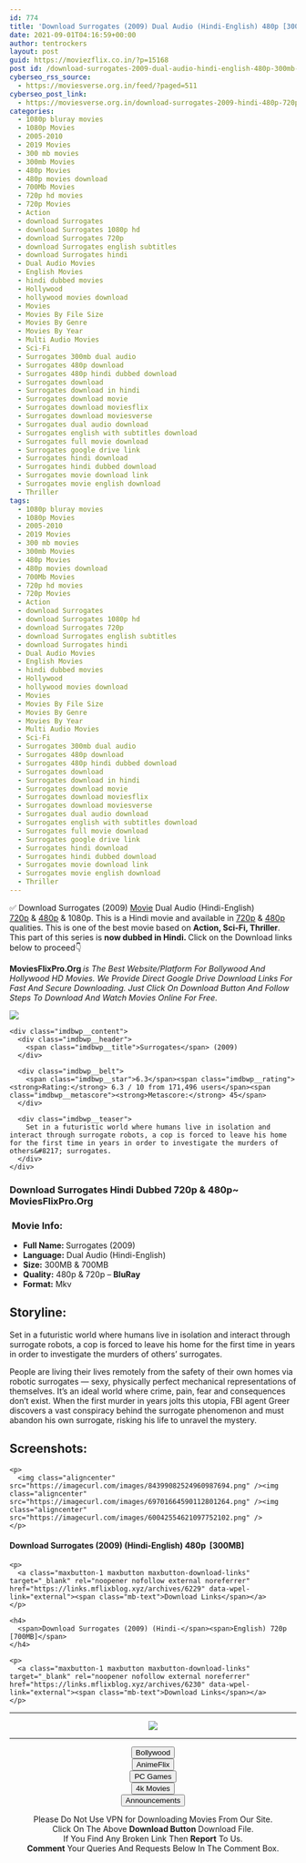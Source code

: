 ```yaml
---
id: 774
title: 'Download Surrogates (2009) Dual Audio (Hindi-English) 480p [300MB] || 720p [700MB]'
date: 2021-09-01T04:16:59+00:00
author: tentrockers
layout: post
guid: https://moviezflix.co.in/?p=15168
post id: /download-surrogates-2009-dual-audio-hindi-english-480p-300mb-720p-700mb/
cyberseo_rss_source:
  - https://moviesverse.org.in/feed/?paged=511
cyberseo_post_link:
  - https://moviesverse.org.in/download-surrogates-2009-hindi-480p-720p/
categories:
  - 1080p bluray movies
  - 1080p Movies
  - 2005-2010
  - 2019 Movies
  - 300 mb movies
  - 300mb Movies
  - 480p Movies
  - 480p movies download
  - 700Mb Movies
  - 720p hd movies
  - 720p Movies
  - Action
  - download Surrogates
  - download Surrogates 1080p hd
  - download Surrogates 720p
  - download Surrogates english subtitles
  - download Surrogates hindi
  - Dual Audio Movies
  - English Movies
  - hindi dubbed movies
  - Hollywood
  - hollywood movies download
  - Movies
  - Movies By File Size
  - Movies By Genre
  - Movies By Year
  - Multi Audio Movies
  - Sci-Fi
  - Surrogates 300mb dual audio
  - Surrogates 480p download
  - Surrogates 480p hindi dubbed download
  - Surrogates download
  - Surrogates download in hindi
  - Surrogates download movie
  - Surrogates download moviesflix
  - Surrogates download moviesverse
  - Surrogates dual audio download
  - Surrogates english with subtitles download
  - Surrogates full movie download
  - Surrogates google drive link
  - Surrogates hindi download
  - Surrogates hindi dubbed download
  - Surrogates movie download link
  - Surrogates movie english download
  - Thriller
tags:
  - 1080p bluray movies
  - 1080p Movies
  - 2005-2010
  - 2019 Movies
  - 300 mb movies
  - 300mb Movies
  - 480p Movies
  - 480p movies download
  - 700Mb Movies
  - 720p hd movies
  - 720p Movies
  - Action
  - download Surrogates
  - download Surrogates 1080p hd
  - download Surrogates 720p
  - download Surrogates english subtitles
  - download Surrogates hindi
  - Dual Audio Movies
  - English Movies
  - hindi dubbed movies
  - Hollywood
  - hollywood movies download
  - Movies
  - Movies By File Size
  - Movies By Genre
  - Movies By Year
  - Multi Audio Movies
  - Sci-Fi
  - Surrogates 300mb dual audio
  - Surrogates 480p download
  - Surrogates 480p hindi dubbed download
  - Surrogates download
  - Surrogates download in hindi
  - Surrogates download movie
  - Surrogates download moviesflix
  - Surrogates download moviesverse
  - Surrogates dual audio download
  - Surrogates english with subtitles download
  - Surrogates full movie download
  - Surrogates google drive link
  - Surrogates hindi download
  - Surrogates hindi dubbed download
  - Surrogates movie download link
  - Surrogates movie english download
  - Thriller
---
```

<div class="thecontent clearfix">
  <p>
    ✅ Download Surrogates (2009) <a href="https://moviesverse.org.in/category/movies/" data-wpel-link="internal">Movie</a> Dual Audio (Hindi-English) <a href="https://moviesverse.org.in/720p-movies/" data-wpel-link="internal">720p</a>&nbsp;&&nbsp;<a href="https://moviesverse.org.in/480p-movies/" data-wpel-link="internal">480p</a> & 1080p. This is a Hindi movie and available in <a href="https://moviesverse.org.in/720p-movies/" data-wpel-link="internal">720p</a>&nbsp;&&nbsp;<a href="https://moviesverse.org.in/480p-movies/" data-wpel-link="internal">480p</a> qualities. This is one of the best movie based on <strong>Action, Sci-Fi, Thriller</strong>. This part of this series is <strong>now dubbed in <span>Hindi.&nbsp;</span></strong><span>Click on the Download links below to proceed👇</span>
  </p>
  
  <p>
    <strong><span>MoviesFlixPro.Org&nbsp;</span></strong><em>is The Best Website/Platform For Bollywood And Hollywood HD Movies. We Provide Direct Google Drive Download Links For Fast And Secure Downloading. Just Click On Download Button And Follow Steps To&nbsp;Download And Watch Movies Online For Free.</em>
  </p>
  
  <div class="imdbwp imdbwp--movie dark">
    <div class="imdbwp__thumb">
      <a class="imdbwp__link" target="_blank" title="Surrogates" href="https://www.imdb.com/title/tt0986263/" rel="nofollow external noopener noreferrer" data-wpel-link="external"><img class="imdbwp__img" src="https://m.media-amazon.com/images/M/MV5BN2FiZTdjY2YtMzg2YS00ODEyLTg3NWQtZmVhZDg1YzE0OTJjXkEyXkFqcGdeQXVyMjQwMjk0NjI@._V1_SX300.jpg" /></a>
    </div>
    
    <div class="imdbwp__content">
      <div class="imdbwp__header">
        <span class="imdbwp__title">Surrogates</span> (2009)
      </div>
      
      <div class="imdbwp__belt">
        <span class="imdbwp__star">6.3</span><span class="imdbwp__rating"><strong>Rating:</strong> 6.3 / 10 from 171,496 users</span><span class="imdbwp__metascore"><strong>Metascore:</strong> 45</span>
      </div>
      
      <div class="imdbwp__teaser">
        Set in a futuristic world where humans live in isolation and interact through surrogate robots, a cop is forced to leave his home for the first time in years in order to investigate the murders of others&#8217; surrogates.
      </div>
    </div>
  </div>
  
  <h3>
    <span>Download Surrogates Hindi Dubbed 720p & 480p~ MoviesFlixPro.Org</span>
  </h3>
  
  <h3>
    <span>&nbsp;Movie Info:&nbsp;</span>
  </h3>
  
  <ul>
    <li>
      <strong>Full Name: </strong>Surrogates (2009)
    </li>
    <li>
      <strong>Language:</strong> Dual Audio (Hindi-English)
    </li>
    <li>
      <strong>Size:</strong> 300MB & 700MB
    </li>
    <li>
      <strong>Quality:</strong> 480p & 720p – <span><strong>BluRay</strong></span>
    </li>
    <li>
      <strong>Format:</strong>&nbsp;Mkv
    </li>
  </ul>
  
  <h2>
    <span>Storyline:</span>
  </h2>
  
  <p>
    Set in a futuristic world where humans live in isolation and interact through surrogate robots, a cop is forced to leave his home for the first time in years in order to investigate the murders of others’ surrogates.
  </p>
  
  <div>
    People are living their lives remotely from the safety of their own homes via robotic surrogates — sexy, physically perfect mechanical representations of themselves. It’s an ideal world where crime, pain, fear and consequences don’t exist. When the first murder in years jolts this utopia, FBI agent Greer discovers a vast conspiracy behind the surrogate phenomenon and must abandon his own surrogate, risking his life to unravel the mystery.
  </div>
  
  <div class="summary_text">
    <h2>
      <span>Screenshots:</span>
    </h2>
    
    <p>
      <img class="aligncenter" src="https://imagecurl.com/images/84399082524960987694.png" /><img class="aligncenter" src="https://imagecurl.com/images/69701664590112801264.png" /><img class="aligncenter" src="https://imagecurl.com/images/60042554621097752102.png" />
    </p>
  </div>
  
  <div class="inline canwrap">
    <h4>
      <span>Download Surrogates (2009) (Hindi-English) </span><span>480p&nbsp; [300MB]</span>
    </h4>
    
    <p>
      <a class="maxbutton-1 maxbutton maxbutton-download-links" target="_blank" rel="noopener nofollow external noreferrer" href="https://links.mflixblog.xyz/archives/6229" data-wpel-link="external"><span class="mb-text">Download Links</span></a>
    </p>
    
    <h4>
      <span>Download Surrogates (2009) (Hindi-</span><span>English) 720p [700MB]</span>
    </h4>
    
    <p>
      <a class="maxbutton-1 maxbutton maxbutton-download-links" target="_blank" rel="noopener nofollow external noreferrer" href="https://links.mflixblog.xyz/archives/6230" data-wpel-link="external"><span class="mb-text">Download Links</span></a>
    </p>
  </div>
</div>

<center>
  </p> 
  
  <hr />
  
  <p>
    <a href="http://gdrivepro.xyz/join.php" data-wpel-link="external" target="_blank" rel="nofollow external noopener noreferrer"><img src="https://i.imgur.com/FhMdWdW.png" /></a>
  </p>
  
  <hr />
  
  <p>
    <a href="https://dogemovies.xyz" target="_blank" data-wpel-link="external" rel="nofollow external noopener noreferrer"><button class="button button5">Bollywood</button></a><br /> <a href="https://animeflix.in" target="_blank" data-wpel-link="external" rel="nofollow external noopener noreferrer"><button class="button button5">AnimeFlix</button></a><br /> <a href="https://gamesflix.net/" target="_blank" data-wpel-link="external" rel="nofollow external noopener noreferrer"><button class="button button5">PC Games</button></a><br /> <a href="https://uhdmovies.in" target="_blank" data-wpel-link="external" rel="nofollow external noopener noreferrer"><button class="button button5">4k Movies</button></a><br /> <a href="https://moviesverse.org.in/announcements/" target="_blank" data-wpel-link="internal" rel="noopener"><button class="button button5">Announcements</button></a>
  </p>
  
  <div class="alert alert-danger">
    Please Do Not Use VPN for Downloading Movies From Our Site.
  </div>
  
  <div class="alert alert-success">
    Click On The Above <strong>Download Button</strong> Download File.
  </div>
  
  <div class="alert alert-warning">
    If You Find Any Broken Link Then <strong>Report</strong> To Us.
  </div>
  
  <div class="alert alert-info">
    <strong>Comment</strong> Your Queries And Requests Below In The Comment Box.
  </div>
  
  <p>
    </center>
  </p>